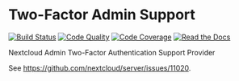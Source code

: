 # Two-Factor Admin Support

[![Build Status](https://travis-ci.org/ChristophWurst/twofactor_admin.svg?branch=master)](https://travis-ci.org/ChristophWurst/twofactor_admin)
[![Code Quality](https://scrutinizer-ci.com/g/ChristophWurst/twofactor_admin/badges/quality-score.png?b=master)](https://scrutinizer-ci.com/g/ChristophWurst/twofactor_admin/?branch=master)
[![Code Coverage](https://scrutinizer-ci.com/g/ChristophWurst/twofactor_admin/badges/coverage.png?b=master)](https://scrutinizer-ci.com/g/ChristophWurst/twofactor_admin/?branch=master)
[![Read the Docs](https://img.shields.io/readthedocs/nextcloud-twofactor-admin.svg)](https://nextcloud-twofactor-admin.readthedocs.io/en/latest/)

Nextcloud Admin Two-Factor Authentication Support Provider

See https://github.com/nextcloud/server/issues/11020.
